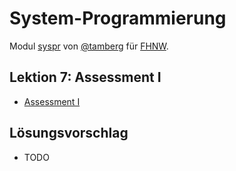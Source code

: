 # System-Programmierung
Modul [syspr]( https://www.fhnw.ch/de/studium/module/6008081) von [@tamberg](https://twitter.com/tamberg) für [FHNW](https://www.fhnw.ch/).

## Lektion 7: Assessment I
- [Assessment I](http://www.tamberg.org/fhnw/2018/Syspr07Assessment.pdf)

## Lösungsvorschlag
- TODO
